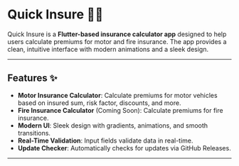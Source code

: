 # Quick Insure 🚗🔥

Quick Insure is a **Flutter-based insurance calculator app** designed to help users calculate premiums for motor and fire insurance. The app provides a clean, intuitive interface with modern animations and a sleek design.

---

## Features ✨

- **Motor Insurance Calculator**: Calculate premiums for motor vehicles based on insured sum, risk factor, discounts, and more.
- **Fire Insurance Calculator** (Coming Soon): Calculate premiums for fire insurance.
- **Modern UI**: Sleek design with gradients, animations, and smooth transitions.
- **Real-Time Validation**: Input fields validate data in real-time.
- **Update Checker**: Automatically checks for updates via GitHub Releases.

---
